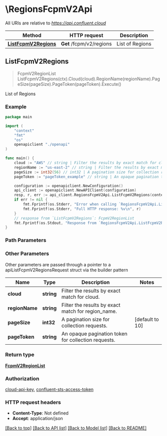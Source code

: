# \RegionsFcpmV2Api

All URIs are relative to *https://api.confluent.cloud*

Method | HTTP request | Description
------------- | ------------- | -------------
[**ListFcpmV2Regions**](RegionsFcpmV2Api.md#ListFcpmV2Regions) | **Get** /fcpm/v2/regions | List of Regions



## ListFcpmV2Regions

> FcpmV2RegionList ListFcpmV2Regions(ctx).Cloud(cloud).RegionName(regionName).PageSize(pageSize).PageToken(pageToken).Execute()

List of Regions



### Example

```go
package main

import (
    "context"
    "fmt"
    "os"
    openapiclient "./openapi"
)

func main() {
    cloud := "AWS" // string | Filter the results by exact match for cloud. (optional)
    regionName := "us-east-2" // string | Filter the results by exact match for region_name. (optional)
    pageSize := int32(56) // int32 | A pagination size for collection requests. (optional) (default to 10)
    pageToken := "pageToken_example" // string | An opaque pagination token for collection requests. (optional)

    configuration := openapiclient.NewConfiguration()
    api_client := openapiclient.NewAPIClient(configuration)
    resp, r, err := api_client.RegionsFcpmV2Api.ListFcpmV2Regions(context.Background()).Cloud(cloud).RegionName(regionName).PageSize(pageSize).PageToken(pageToken).Execute()
    if err != nil {
        fmt.Fprintf(os.Stderr, "Error when calling `RegionsFcpmV2Api.ListFcpmV2Regions``: %v\n", err)
        fmt.Fprintf(os.Stderr, "Full HTTP response: %v\n", r)
    }
    // response from `ListFcpmV2Regions`: FcpmV2RegionList
    fmt.Fprintf(os.Stdout, "Response from `RegionsFcpmV2Api.ListFcpmV2Regions`: %v\n", resp)
}
```

### Path Parameters



### Other Parameters

Other parameters are passed through a pointer to a apiListFcpmV2RegionsRequest struct via the builder pattern


Name | Type | Description  | Notes
------------- | ------------- | ------------- | -------------
 **cloud** | **string** | Filter the results by exact match for cloud. | 
 **regionName** | **string** | Filter the results by exact match for region_name. | 
 **pageSize** | **int32** | A pagination size for collection requests. | [default to 10]
 **pageToken** | **string** | An opaque pagination token for collection requests. | 

### Return type

[**FcpmV2RegionList**](fcpm.v2.RegionList.md)

### Authorization

[cloud-api-key](../README.md#cloud-api-key), [confluent-sts-access-token](../README.md#confluent-sts-access-token)

### HTTP request headers

- **Content-Type**: Not defined
- **Accept**: application/json

[[Back to top]](#) [[Back to API list]](../README.md#documentation-for-api-endpoints)
[[Back to Model list]](../README.md#documentation-for-models)
[[Back to README]](../README.md)

